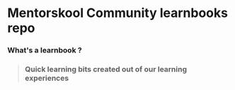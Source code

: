 # Mentorskool Community learnbooks repo

### What's a learnbook ?

> ### Quick learning bits created out of our learning experiences
